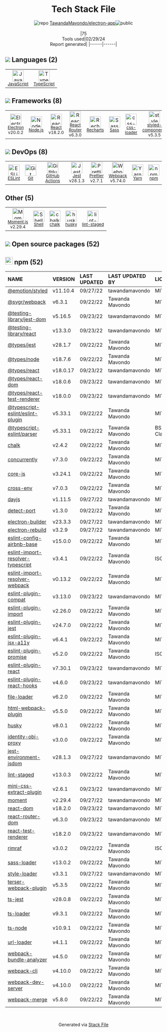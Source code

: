 <!--
&lt;--- Readme.md Snippet without images Start ---&gt;
## Tech Stack
TawandaMavondo/electron-app is built on the following main stack:

- [JavaScript](https://developer.mozilla.org/en-US/docs/Web/JavaScript) – Languages
- [TypeScript](http://www.typescriptlang.org) – Languages
- [Electron](http://electron.atom.io/) – Cross-Platform Desktop Development
- [Node.js](http://nodejs.org/) – Frameworks (Full Stack)
- [React](https://reactjs.org/) – Javascript UI Libraries
- [React Router](https://github.com/rackt/react-router) – JavaScript Framework Components
- [Recharts](http://recharts.org/) – Charting Libraries
- [Sass](http://sass-lang.com/) – CSS Pre-processors / Extensions
- [css-loader](https://github.com/webpack-contrib/css-loader) – CSS Pre-processors / Extensions
- [styled-components](https://styled-components.com) – JavaScript Framework Components
- [ESLint](http://eslint.org/) – Code Review
- [GitHub Actions](https://github.com/features/actions) – Continuous Integration
- [Jest](http://facebook.github.io/jest/) – Javascript Testing Framework
- [Prettier](https://prettier.io/) – Code Review
- [Webpack](http://webpack.js.org) – JS Build Tools / JS Task Runners
- [Yarn](https://yarnpkg.com/) – Front End Package Manager
- [Moment.js](http://momentjs.com/) – Javascript Utilities & Libraries
- [Shell](https://en.wikipedia.org/wiki/Shell_script) – Shells

Full tech stack [here](/techstack.md)

&lt;--- Readme.md Snippet without images End ---&gt;

&lt;--- Readme.md Snippet with images Start ---&gt;
## Tech Stack
TawandaMavondo/electron-app is built on the following main stack:

- <img width='25' height='25' src='https://img.stackshare.io/service/1209/javascript.jpeg' alt='JavaScript'/> [JavaScript](https://developer.mozilla.org/en-US/docs/Web/JavaScript) – Languages
- <img width='25' height='25' src='https://img.stackshare.io/service/1612/bynNY5dJ.jpg' alt='TypeScript'/> [TypeScript](http://www.typescriptlang.org) – Languages
- <img width='25' height='25' src='https://img.stackshare.io/service/2946/default_18a71b65e69d7aef5f218ae07f64eb6e1594c444.jpg' alt='Electron'/> [Electron](http://electron.atom.io/) – Cross-Platform Desktop Development
- <img width='25' height='25' src='https://img.stackshare.io/service/1011/n1JRsFeB_400x400.png' alt='Node.js'/> [Node.js](http://nodejs.org/) – Frameworks (Full Stack)
- <img width='25' height='25' src='https://img.stackshare.io/service/1020/OYIaJ1KK.png' alt='React'/> [React](https://reactjs.org/) – Javascript UI Libraries
- <img width='25' height='25' src='https://img.stackshare.io/service/3350/8261421.png' alt='React Router'/> [React Router](https://github.com/rackt/react-router) – JavaScript Framework Components
- <img width='25' height='25' src='https://img.stackshare.io/service/5608/13690587.png' alt='Recharts'/> [Recharts](http://recharts.org/) – Charting Libraries
- <img width='25' height='25' src='https://img.stackshare.io/service/1171/jCR2zNJV.png' alt='Sass'/> [Sass](http://sass-lang.com/) – CSS Pre-processors / Extensions
- <img width='25' height='25' src='https://img.stackshare.io/service/8074/default_d2b16fd6997fb2e164de645a34f9b8d5a880d999.png' alt='css-loader'/> [css-loader](https://github.com/webpack-contrib/css-loader) – CSS Pre-processors / Extensions
- <img width='25' height='25' src='https://img.stackshare.io/service/6749/styled-components.png' alt='styled-components'/> [styled-components](https://styled-components.com) – JavaScript Framework Components
- <img width='25' height='25' src='https://img.stackshare.io/service/3337/Q4L7Jncy.jpg' alt='ESLint'/> [ESLint](http://eslint.org/) – Code Review
- <img width='25' height='25' src='https://img.stackshare.io/service/11563/actions.png' alt='GitHub Actions'/> [GitHub Actions](https://github.com/features/actions) – Continuous Integration
- <img width='25' height='25' src='https://img.stackshare.io/service/830/jest.png' alt='Jest'/> [Jest](http://facebook.github.io/jest/) – Javascript Testing Framework
- <img width='25' height='25' src='https://img.stackshare.io/service/7035/default_66f265943abed56bcdbfca1c866a4261b1fbb063.jpg' alt='Prettier'/> [Prettier](https://prettier.io/) – Code Review
- <img width='25' height='25' src='https://img.stackshare.io/service/1682/IMG_4636.PNG' alt='Webpack'/> [Webpack](http://webpack.js.org) – JS Build Tools / JS Task Runners
- <img width='25' height='25' src='https://img.stackshare.io/service/5848/44mC-kJ3.jpg' alt='Yarn'/> [Yarn](https://yarnpkg.com/) – Front End Package Manager
- <img width='25' height='25' src='https://img.stackshare.io/service/3643/Xrtdc94q_400x400.png' alt='Moment.js'/> [Moment.js](http://momentjs.com/) – Javascript Utilities & Libraries
- <img width='25' height='25' src='https://img.stackshare.io/service/4631/default_c2062d40130562bdc836c13dbca02d318205a962.png' alt='Shell'/> [Shell](https://en.wikipedia.org/wiki/Shell_script) – Shells

Full tech stack [here](/techstack.md)

&lt;--- Readme.md Snippet with images End ---&gt;
-->
<div align="center">

# Tech Stack File
![](https://img.stackshare.io/repo.svg "repo") [TawandaMavondo/electron-app](https://github.com/TawandaMavondo/electron-app)![](https://img.stackshare.io/public_badge.svg "public")
<br/><br/>
|75<br/>Tools used|02/29/24 <br/>Report generated|
|------|------|
</div>

## <img src='https://img.stackshare.io/languages.svg'/> Languages (2)
<table><tr>
  <td align='center'>
  <img width='36' height='36' src='https://img.stackshare.io/service/1209/javascript.jpeg' alt='JavaScript'>
  <br>
  <sub><a href="https://developer.mozilla.org/en-US/docs/Web/JavaScript">JavaScript</a></sub>
  <br>
  <sub></sub>
</td>

<td align='center'>
  <img width='36' height='36' src='https://img.stackshare.io/service/1612/bynNY5dJ.jpg' alt='TypeScript'>
  <br>
  <sub><a href="http://www.typescriptlang.org">TypeScript</a></sub>
  <br>
  <sub></sub>
</td>

</tr>
</table>

## <img src='https://img.stackshare.io/frameworks.svg'/> Frameworks (8)
<table><tr>
  <td align='center'>
  <img width='36' height='36' src='https://img.stackshare.io/service/2946/default_18a71b65e69d7aef5f218ae07f64eb6e1594c444.jpg' alt='Electron'>
  <br>
  <sub><a href="http://electron.atom.io/">Electron</a></sub>
  <br>
  <sub>v20.0.2</sub>
</td>

<td align='center'>
  <img width='36' height='36' src='https://img.stackshare.io/service/1011/n1JRsFeB_400x400.png' alt='Node.js'>
  <br>
  <sub><a href="http://nodejs.org/">Node.js</a></sub>
  <br>
  <sub></sub>
</td>

<td align='center'>
  <img width='36' height='36' src='https://img.stackshare.io/service/1020/OYIaJ1KK.png' alt='React'>
  <br>
  <sub><a href="https://reactjs.org/">React</a></sub>
  <br>
  <sub>v18.2.0</sub>
</td>

<td align='center'>
  <img width='36' height='36' src='https://img.stackshare.io/service/3350/8261421.png' alt='React Router'>
  <br>
  <sub><a href="https://github.com/rackt/react-router">React Router</a></sub>
  <br>
  <sub>v6.3.0</sub>
</td>

<td align='center'>
  <img width='36' height='36' src='https://img.stackshare.io/service/5608/13690587.png' alt='Recharts'>
  <br>
  <sub><a href="http://recharts.org/">Recharts</a></sub>
  <br>
  <sub></sub>
</td>

<td align='center'>
  <img width='36' height='36' src='https://img.stackshare.io/service/1171/jCR2zNJV.png' alt='Sass'>
  <br>
  <sub><a href="http://sass-lang.com/">Sass</a></sub>
  <br>
  <sub></sub>
</td>

<td align='center'>
  <img width='36' height='36' src='https://img.stackshare.io/service/8074/default_d2b16fd6997fb2e164de645a34f9b8d5a880d999.png' alt='css-loader'>
  <br>
  <sub><a href="https://github.com/webpack-contrib/css-loader">css-loader</a></sub>
  <br>
  <sub></sub>
</td>

<td align='center'>
  <img width='36' height='36' src='https://img.stackshare.io/service/6749/styled-components.png' alt='styled-components'>
  <br>
  <sub><a href="https://styled-components.com">styled-components</a></sub>
  <br>
  <sub>v5.3.5</sub>
</td>

</tr>
</table>

## <img src='https://img.stackshare.io/devops.svg'/> DevOps (8)
<table><tr>
  <td align='center'>
  <img width='36' height='36' src='https://img.stackshare.io/service/3337/Q4L7Jncy.jpg' alt='ESLint'>
  <br>
  <sub><a href="http://eslint.org/">ESLint</a></sub>
  <br>
  <sub></sub>
</td>

<td align='center'>
  <img width='36' height='36' src='https://img.stackshare.io/service/1046/git.png' alt='Git'>
  <br>
  <sub><a href="http://git-scm.com/">Git</a></sub>
  <br>
  <sub></sub>
</td>

<td align='center'>
  <img width='36' height='36' src='https://img.stackshare.io/service/11563/actions.png' alt='GitHub Actions'>
  <br>
  <sub><a href="https://github.com/features/actions">GitHub Actions</a></sub>
  <br>
  <sub></sub>
</td>

<td align='center'>
  <img width='36' height='36' src='https://img.stackshare.io/service/830/jest.png' alt='Jest'>
  <br>
  <sub><a href="http://facebook.github.io/jest/">Jest</a></sub>
  <br>
  <sub>v28.1.3</sub>
</td>

<td align='center'>
  <img width='36' height='36' src='https://img.stackshare.io/service/7035/default_66f265943abed56bcdbfca1c866a4261b1fbb063.jpg' alt='Prettier'>
  <br>
  <sub><a href="https://prettier.io/">Prettier</a></sub>
  <br>
  <sub>v2.7.1</sub>
</td>

<td align='center'>
  <img width='36' height='36' src='https://img.stackshare.io/service/1682/IMG_4636.PNG' alt='Webpack'>
  <br>
  <sub><a href="http://webpack.js.org">Webpack</a></sub>
  <br>
  <sub>v5.74.0</sub>
</td>

<td align='center'>
  <img width='36' height='36' src='https://img.stackshare.io/service/5848/44mC-kJ3.jpg' alt='Yarn'>
  <br>
  <sub><a href="https://yarnpkg.com/">Yarn</a></sub>
  <br>
  <sub></sub>
</td>

<td align='center'>
  <img width='36' height='36' src='https://img.stackshare.io/service/1120/lejvzrnlpb308aftn31u.png' alt='npm'>
  <br>
  <sub><a href="https://www.npmjs.com/">npm</a></sub>
  <br>
  <sub></sub>
</td>

</tr>
</table>

## Other (5)
<table><tr>
  <td align='center'>
  <img width='36' height='36' src='https://img.stackshare.io/service/3643/Xrtdc94q_400x400.png' alt='Moment.js'>
  <br>
  <sub><a href="http://momentjs.com/">Moment.js</a></sub>
  <br>
  <sub>v2.29.4</sub>
</td>

<td align='center'>
  <img width='36' height='36' src='https://img.stackshare.io/service/4631/default_c2062d40130562bdc836c13dbca02d318205a962.png' alt='Shell'>
  <br>
  <sub><a href="https://en.wikipedia.org/wiki/Shell_script">Shell</a></sub>
  <br>
  <sub></sub>
</td>

<td align='center'>
  <img width='36' height='36' src='https://img.stackshare.io/service/8072/13122722.png' alt='chalk'>
  <br>
  <sub><a href="https://github.com/chalk/chalk">chalk</a></sub>
  <br>
  <sub></sub>
</td>

<td align='center'>
  <img width='36' height='36' src='https://img.stackshare.io/service/9527/5502029.jpeg' alt='husky'>
  <br>
  <sub><a href="https://github.com/typicode/husky">husky</a></sub>
  <br>
  <sub></sub>
</td>

<td align='center'>
  <img width='36' height='36' src='https://img.stackshare.io/service/10577/11071.jpeg' alt='lint-staged'>
  <br>
  <sub><a href="https://github.com/okonet/lint-staged">lint-staged</a></sub>
  <br>
  <sub></sub>
</td>

</tr>
</table>


## <img src='https://img.stackshare.io/group.svg' /> Open source packages (52)</h2>

## <img width='24' height='24' src='https://img.stackshare.io/service/1120/lejvzrnlpb308aftn31u.png'/> npm (52)

|NAME|VERSION|LAST UPDATED|LAST UPDATED BY|LICENSE|VULNERABILITIES|
|:------|:------|:------|:------|:------|:------|
|[@emotion/styled](https://www.npmjs.com/@emotion/styled)|v11.10.4|09/27/22|tawandamavondo |MIT|N/A|
|[@svgr/webpack](https://www.npmjs.com/@svgr/webpack)|v6.3.1|09/22/22|Tawanda Mavondo |MIT|N/A|
|[@testing-library/jest-dom](https://www.npmjs.com/@testing-library/jest-dom)|v5.16.5|09/23/22|tawandamavondo |MIT|N/A|
|[@testing-library/react](https://www.npmjs.com/@testing-library/react)|v13.3.0|09/23/22|tawandamavondo |MIT|N/A|
|[@types/jest](https://www.npmjs.com/@types/jest)|v28.1.7|09/22/22|Tawanda Mavondo |MIT|N/A|
|[@types/node](https://www.npmjs.com/@types/node)|v18.7.6|09/22/22|Tawanda Mavondo |MIT|N/A|
|[@types/react](https://www.npmjs.com/@types/react)|v18.0.17|09/23/22|tawandamavondo |MIT|N/A|
|[@types/react-dom](https://www.npmjs.com/@types/react-dom)|v18.0.6|09/23/22|tawandamavondo |MIT|N/A|
|[@types/react-test-renderer](https://www.npmjs.com/@types/react-test-renderer)|v18.0.0|09/23/22|tawandamavondo |MIT|N/A|
|[@typescript-eslint/eslint-plugin](https://www.npmjs.com/@typescript-eslint/eslint-plugin)|v5.33.1|09/22/22|Tawanda Mavondo |MIT|N/A|
|[@typescript-eslint/parser](https://www.npmjs.com/@typescript-eslint/parser)|v5.33.1|09/22/22|Tawanda Mavondo |BSD-2-Clause|N/A|
|[chalk](https://www.npmjs.com/chalk)|v2.4.2|09/22/22|Tawanda Mavondo |MIT|N/A|
|[concurrently](https://www.npmjs.com/concurrently)|v7.3.0|09/22/22|Tawanda Mavondo |MIT|N/A|
|[core-js](https://www.npmjs.com/core-js)|v3.24.1|09/22/22|Tawanda Mavondo |MIT|N/A|
|[cross-env](https://www.npmjs.com/cross-env)|v7.0.3|09/22/22|Tawanda Mavondo |MIT|N/A|
|[dayjs](https://www.npmjs.com/dayjs)|v1.11.5|09/27/22|tawandamavondo |MIT|N/A|
|[detect-port](https://www.npmjs.com/detect-port)|v1.3.0|09/22/22|Tawanda Mavondo |MIT|N/A|
|[electron-builder](https://www.npmjs.com/electron-builder)|v23.3.3|09/27/22|tawandamavondo |MIT|N/A|
|[electron-rebuild](https://www.npmjs.com/electron-rebuild)|v3.2.9|09/27/22|tawandamavondo |MIT|N/A|
|[eslint-config-airbnb-base](https://www.npmjs.com/eslint-config-airbnb-base)|v15.0.0|09/22/22|Tawanda Mavondo |MIT|N/A|
|[eslint-import-resolver-typescript](https://www.npmjs.com/eslint-import-resolver-typescript)|v3.4.1|09/22/22|Tawanda Mavondo |ISC|N/A|
|[eslint-import-resolver-webpack](https://www.npmjs.com/eslint-import-resolver-webpack)|v0.13.2|09/22/22|Tawanda Mavondo |MIT|N/A|
|[eslint-plugin-compat](https://www.npmjs.com/eslint-plugin-compat)|v3.13.0|09/23/22|tawandamavondo |MIT|N/A|
|[eslint-plugin-import](https://www.npmjs.com/eslint-plugin-import)|v2.26.0|09/22/22|Tawanda Mavondo |MIT|N/A|
|[eslint-plugin-jest](https://www.npmjs.com/eslint-plugin-jest)|v24.7.0|09/22/22|Tawanda Mavondo |MIT|N/A|
|[eslint-plugin-jsx-a11y](https://www.npmjs.com/eslint-plugin-jsx-a11y)|v6.4.1|09/22/22|Tawanda Mavondo |MIT|N/A|
|[eslint-plugin-promise](https://www.npmjs.com/eslint-plugin-promise)|v5.2.0|09/22/22|Tawanda Mavondo |ISC|N/A|
|[eslint-plugin-react](https://www.npmjs.com/eslint-plugin-react)|v7.30.1|09/23/22|tawandamavondo |MIT|N/A|
|[eslint-plugin-react-hooks](https://www.npmjs.com/eslint-plugin-react-hooks)|v4.6.0|09/23/22|tawandamavondo |MIT|N/A|
|[file-loader](https://www.npmjs.com/file-loader)|v6.2.0|09/22/22|Tawanda Mavondo |MIT|N/A|
|[html-webpack-plugin](https://www.npmjs.com/html-webpack-plugin)|v5.5.0|09/22/22|Tawanda Mavondo |MIT|N/A|
|[husky](https://www.npmjs.com/husky)|v8.0.1|09/22/22|Tawanda Mavondo |MIT|N/A|
|[identity-obj-proxy](https://www.npmjs.com/identity-obj-proxy)|v3.0.0|09/22/22|Tawanda Mavondo |MIT|N/A|
|[jest-environment-jsdom](https://www.npmjs.com/jest-environment-jsdom)|v28.1.3|09/27/22|tawandamavondo |MIT|N/A|
|[lint-staged](https://www.npmjs.com/lint-staged)|v13.0.3|09/22/22|Tawanda Mavondo |MIT|N/A|
|[mini-css-extract-plugin](https://www.npmjs.com/mini-css-extract-plugin)|v2.6.1|09/23/22|tawandamavondo |MIT|N/A|
|[moment](https://www.npmjs.com/moment)|v2.29.4|09/27/22|tawandamavondo |MIT|N/A|
|[react-dom](https://www.npmjs.com/react-dom)|v18.2.0|09/23/22|tawandamavondo |MIT|N/A|
|[react-router-dom](https://www.npmjs.com/react-router-dom)|v6.3.0|09/23/22|tawandamavondo |MIT|N/A|
|[react-test-renderer](https://www.npmjs.com/react-test-renderer)|v18.2.0|09/23/22|tawandamavondo |MIT|N/A|
|[rimraf](https://www.npmjs.com/rimraf)|v3.0.2|09/22/22|Tawanda Mavondo |ISC|N/A|
|[sass-loader](https://www.npmjs.com/sass-loader)|v13.0.2|09/22/22|Tawanda Mavondo |MIT|N/A|
|[style-loader](https://www.npmjs.com/style-loader)|v3.3.1|09/27/22|tawandamavondo |MIT|N/A|
|[terser-webpack-plugin](https://www.npmjs.com/terser-webpack-plugin)|v5.3.5|09/22/22|Tawanda Mavondo |MIT|N/A|
|[ts-jest](https://www.npmjs.com/ts-jest)|v28.0.8|09/22/22|Tawanda Mavondo |MIT|N/A|
|[ts-loader](https://www.npmjs.com/ts-loader)|v9.3.1|09/22/22|Tawanda Mavondo |MIT|N/A|
|[ts-node](https://www.npmjs.com/ts-node)|v10.9.1|09/22/22|Tawanda Mavondo |MIT|N/A|
|[url-loader](https://www.npmjs.com/url-loader)|v4.1.1|09/22/22|Tawanda Mavondo |MIT|N/A|
|[webpack-bundle-analyzer](https://www.npmjs.com/webpack-bundle-analyzer)|v4.5.0|09/22/22|Tawanda Mavondo |MIT|N/A|
|[webpack-cli](https://www.npmjs.com/webpack-cli)|v4.10.0|09/22/22|Tawanda Mavondo |MIT|N/A|
|[webpack-dev-server](https://www.npmjs.com/webpack-dev-server)|v4.10.0|09/22/22|Tawanda Mavondo |MIT|N/A|
|[webpack-merge](https://www.npmjs.com/webpack-merge)|v5.8.0|09/22/22|Tawanda Mavondo |MIT|N/A|

<br/>
<div align='center'>

Generated via [Stack File](https://github.com/marketplace/stack-file)
